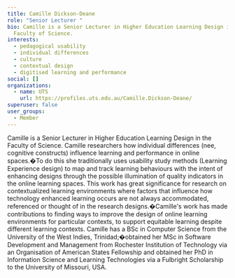 ```yaml
---
title: Camille Dickson-Deane
role: "Senior Lecturer "
bio: Camille is a Senior Lecturer in Higher Education Learning Design in the
  Faculty of Science.
interests:
  - pedagogical usability
  - individual differences
  - culture
  - contextual design
  - digitised learning and performance
social: []
organizations:
  - name: UTS
    url: https://profiles.uts.edu.au/Camille.Dickson-Deane/
superuser: false
user_groups:
  - Member
---
```

Camille is a Senior Lecturer in Higher Education Learning Design in the Faculty of Science. Camille researchers how individual differences (nee, cognitive constructs) influence learning and performance in online spaces.�To do this she traditionally uses usability study methods (Learning Experience design) to map and track learning behaviours with the intent of enhancing designs through the possible illumination of quality indicators in the online learning spaces. This work has great significance for research on contextualized learning environments where factors that influence how technology enhanced learning occurs are not always accommodated, referenced or thought of in the research designs.�Camille's work has made contributions to finding ways to improve the design of online learning environments for particular contexts, to support equitable learning despite different learning contexts. Camille has a BSc in Computer Science from the University of the West Indies, Trinidad;�obtained her MSc in Software Development and Management from Rochester Institution of Technology via an Organisation of American States Fellowship and obtained her PhD in Information Science and Learning Technologies via a Fulbright Scholarship to the University of Missouri, USA.

